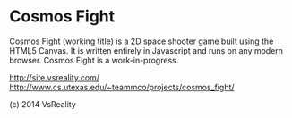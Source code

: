Cosmos Fight
============

Cosmos Fight (working title) is a 2D space shooter game built using the HTML5 Canvas. It is written entirely in Javascript and runs on any modern browser. Cosmos Fight is a work-in-progress.

http://site.vsreality.com/
http://www.cs.utexas.edu/~teammco/projects/cosmos_fight/

(c) 2014 VsReality
